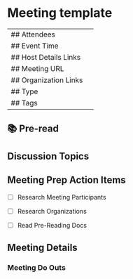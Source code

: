 # Meeting template

|                       |     |
| --------------------- | --- |
| ## Attendees          |     |
| ## Event Time         |     |
| ## Host Details Links |     |
| ## Meeting URL        |     |
| ## Organization Links |     |
| ## Type               |     |
| ## Tags               |     |

## 📚 Pre-read


## Discussion Topics
  

## Meeting Prep Action Items

- [ ] Research Meeting Participants

- [ ] Research Organizations

- [ ] Read Pre-Reading Docs
## Meeting Details

### Meeting Do Outs
